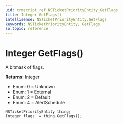 ```yaml
---
uid: crmscript_ref_NSTicketPriorityEntity_GetFlags
title: Integer GetFlags()
intellisense: NSTicketPriorityEntity.GetFlags
keywords: NSTicketPriorityEntity, GetFlags
so.topic: reference
---
```


# Integer GetFlags()

A bitmask of flags.

**Returns:** Integer

* Enum: 0 = Unknown
* Enum: 1 = External
* Enum: 2 = Default
* Enum: 4 = AlertSchedule

```crmscript
NSTicketPriorityEntity thing;
Integer flags  = thing.GetFlags();
```

